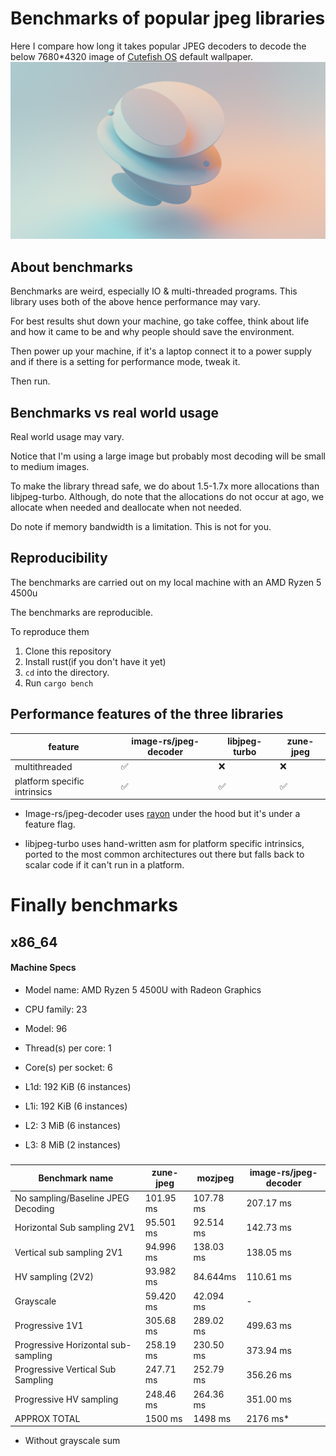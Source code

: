 # Benchmarks of popular jpeg libraries

Here I compare how long it takes popular JPEG decoders to decode the below 7680*4320 image
of [Cutefish OS](https://en.cutefishos.com/) default wallpaper.
![img](benches/images/speed_bench.jpg)

## About benchmarks

Benchmarks are weird, especially IO & multi-threaded programs. This library uses both of the above hence performance may
vary.

For best results shut down your machine, go take coffee, think about life and how it came to be and why people should
save the environment.

Then power up your machine, if it's a laptop connect it to a power supply and if there is a setting for performance
mode, tweak it.

Then run.

## Benchmarks vs real world usage

Real world usage may vary.

Notice that I'm using a large image but probably most decoding will be small to medium images.

To make the library thread safe, we do about 1.5-1.7x more allocations than libjpeg-turbo. Although, do note that the
allocations do not occur at ago, we allocate when needed and deallocate when not needed.

Do note if memory bandwidth is a limitation. This is not for you.

## Reproducibility

The benchmarks are carried out on my local machine with an AMD Ryzen 5 4500u

The benchmarks are reproducible.

To reproduce them

1. Clone this repository
2. Install rust(if you don't have it yet)
3. `cd` into the directory.
4. Run `cargo bench`

## Performance features of the three libraries

| feature                      | image-rs/jpeg-decoder | libjpeg-turbo | zune-jpeg |
|------------------------------|-----------------------|---------------|-----------|
| multithreaded                | ✅                     | ❌             | ❌         |
| platform specific intrinsics | ✅                     | ✅             | ✅         |

- Image-rs/jpeg-decoder uses [rayon] under the hood but it's under a feature
  flag.

- libjpeg-turbo uses hand-written asm for platform specific intrinsics, ported to
  the most common architectures out there but falls back to scalar
  code if it can't run in a platform.

# Finally benchmarks

## x86_64

#### Machine Specs

- Model name:          AMD Ryzen 5 4500U with Radeon Graphics
- CPU family:          23
- Model:               96


- Thread(s) per core:  1
- Core(s) per socket:  6


- L1d:                   192 KiB (6 instances)
- L1i:                   192 KiB (6 instances)
- L2:                    3 MiB (6 instances)
- L3:                    8 MiB (2 instances)

###   

| Benchmark name                      | zune-jpeg | mozjpeg   | image-rs/jpeg-decoder |
|-------------------------------------|-----------|-----------|-----------------------|
| No sampling/Baseline JPEG Decoding  | 101.95 ms | 107.78 ms | 207.17 ms             |
| Horizontal Sub sampling 2V1         | 95.501 ms | 92.514 ms | 142.73 ms             |
| Vertical sub sampling 2V1           | 94.996 ms | 138.03 ms | 138.05 ms             |
| HV sampling (2V2)                   | 93.982 ms | 84.644ms  | 110.61 ms             |
| Grayscale                           | 59.420 ms | 42.094 ms | -                     |
| Progressive 1V1                     | 305.68 ms | 289.02 ms | 499.63 ms             |
| Progressive Horizontal sub-sampling | 258.19 ms | 230.50 ms | 373.94 ms             |
| Progressive Vertical Sub Sampling   | 247.71 ms | 252.79 ms | 356.26 ms             |
| Progressive HV sampling             | 248.46 ms | 264.36 ms | 351.00 ms             |
| APPROX TOTAL                        | 1500 ms   | 1498 ms   | 2176 ms*              |

* Without grayscale sum

[libjpeg-turbo]:https://github.com/libjpeg-turbo/libjpeg-turbo

[jpeg-decoder]:https://github.com/image-rs/jpeg-decoder

[rayon]:https://github.com/rayon-rs/rayon